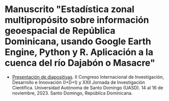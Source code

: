 # Manuscrito "Estadística zonal multipropósito sobre información geoespacial de República Dominicana, usando Google Earth Engine, Python y R. Aplicación a la cuenca del río Dajabón o Masacre"


- [Presentación de diapositivas](https://geofis.github.io/estadistica-zonal-multiproposito-rd/presentaciones/II-Congreso-IDI-XXII-JIC-nov23.html). II Congreso Internacional de Investigación, Desarrollo e Innovación (I+D+I) y XXII Jornada de Investigación Científica. Universidad Autónoma de Santo Domingo (UASD). 14 al 16 de noviembre, 2023. Santo Domingo, República Dominicana.